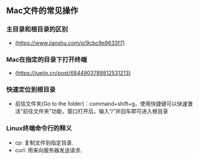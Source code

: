 ## Mac文件的常见操作

### 主目录和根目录的区别
 - [(https://www.jianshu.com/p/9cbc9e9633f7)](https://www.jianshu.com/p/9cbc9e9633f7)


### Mac在指定的目录下打开终端
 - [(https://juejin.cn/post/6844903789812531213)](https://juejin.cn/post/6844903789812531213)

### 快速定位到根目录
 - 前往文件夹(Go to the folder)：command+shift+g，使用快捷键可以快速激活“前往文件夹”功能，窗口打开后，输入“/”并回车即可进入根目录

### Linux终端命令行的释义
  - cp: 复制文件到指定目录.
  - curl: 用来向服务器发送请求.
